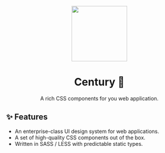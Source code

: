 <p align="center">
  <a href="http://ant.design">
    <img width="150" src="https://raw.githubusercontent.com/century/century/master/sd.jpeg">
  </a>
</p>
<h1 align="center">Century 💯</h1>

<div align="center">
A rich CSS components for you web application.
</div>
  
  ## ✨ Features

- An enterprise-class UI design system for web applications.
- A set of high-quality CSS components out of the box.
- Written in SASS / LESS with predictable static types.


